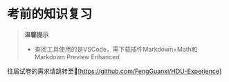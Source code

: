 # 考前的知识复习
> **温馨提示**
>    + 查阅工具使用的是VSCode，需下载插件Markdown+Math和Markdown Preview Enhanced


往届试卷的需求请跳转至🔗[https://github.com/FengGuanxi/HDU-Experience]